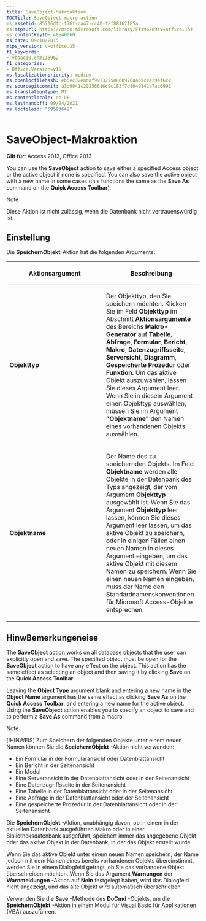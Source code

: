 ```yaml
---
title: SaveObject-Makroaktion
TOCTitle: SaveObject macro action
ms:assetid: 85716dfc-f76f-ca47-cc40-f8f88162f85a
ms:mtpsurl: https://msdn.microsoft.com/library/Ff196789(v=office.15)
ms:contentKeyID: 48546060
ms.date: 09/18/2015
mtps_version: v=office.15
f1_keywords:
- vbaac10.chm116962
f1_categories:
- Office.Version=v15
ms.localizationpriority: medium
ms.openlocfilehash: eb5ec32eadaf99732758860976aa59c4a29ef6c2
ms.sourcegitcommit: a1d9041c20256616c9c183f7d1049142a7ac6991
ms.translationtype: MT
ms.contentlocale: de-DE
ms.lasthandoff: 09/24/2021
ms.locfileid: "59593642"
---
```

# <a name="saveobject-macro-action"></a>SaveObject-Makroaktion

**Gilt für**: Access 2013, Office 2013

You can use the **SaveObject** action to save either a specified Access object or the active object if none is specified. You can also save the active object with a new name in some cases (this functions the same as the **Save As** command on the **Quick Access Toolbar**).

> [!NOTE]
> Diese Aktion ist nicht zulässig, wenn die Datenbank nicht vertrauenswürdig ist. 

## <a name="setting"></a>Einstellung

Die **SpeichernObjekt**-Aktion hat die folgenden Argumente.

<table>
<colgroup>
<col style="width: 50%" />
<col style="width: 50%" />
</colgroup>
<thead>
<tr class="header">
<th><p>Aktionsargument</p></th>
<th><p>Beschreibung</p></th>
</tr>
</thead>
<tbody>
<tr class="odd">
<td><p><strong>Objekttyp</strong></p></td>
<td><p>Der Objekttyp, den Sie speichern möchten. Klicken Sie im Feld <strong>Objekttyp</strong> im Abschnitt <strong>Aktionsargumente</strong> des Bereichs <strong>Makro-Generator</strong> auf <strong>Tabelle</strong>, <strong>Abfrage</strong>, <strong>Formular</strong>, <strong>Bericht</strong>, <strong>Makro</strong>, <strong>Datenzugriffsseite</strong>, <strong>Serversicht</strong>, <strong>Diagramm</strong>, <strong>Gespeicherte Prozedur</strong> oder <strong>Funktion</strong>. Um das aktive Objekt auszuwählen, lassen Sie dieses Argument leer. Wenn Sie in diesem Argument einen Objekttyp auswählen, müssen Sie im Argument <strong>"Objektname"</strong> den Namen eines vorhandenen Objekts auswählen.</p></td>
</tr>
<tr class="even">
<td><p><strong>Objektname</strong></p></td>
<td><p>Der Name des zu speichernden Objekts. Im Feld <strong>Objektname</strong> werden alle Objekte in der Datenbank des Typs angezeigt, der vom Argument <strong>Objekttyp</strong> ausgewählt ist. Wenn Sie das Argument <strong>Objekttyp</strong> leer lassen, können Sie dieses Argument leer lassen, um das aktive Objekt zu speichern, oder in einigen Fällen einen neuen Namen in dieses Argument eingeben, um das aktive Objekt mit diesem Namen zu speichern. Wenn Sie einen neuen Namen eingeben, muss der Name den Standardnamenskonventionen für Microsoft Access-Objekte entsprechen.</p></td>
</tr>
</tbody>
</table>


## <a name="remarks"></a>HinwBemerkungeneise

The **SaveObject** action works on all database objects that the user can explicitly open and save. The specified object must be open for the **SaveObject** action to have any effect on the object. This action has the same effect as selecting an object and then saving it by clicking **Save** on the **Quick Access Toolbar**. 

Leaving the **Object Type** argument blank and entering a new name in the **Object Name** argument has the same effect as clicking **Save As** on the **Quick Access Toolbar**, and entering a new name for the active object. Using the **SaveObject** action enables you to specify an object to save and to perform a **Save As** command from a macro.

> [!NOTE]
> [!HINWEIS] Zum Speichern der folgenden Objekte unter einem neuen Namen können Sie die **SpeichernObjekt** -Aktion nicht verwenden:
> - Ein Formular in der Formularansicht oder Datenblattansicht
> - Ein Bericht in der Seitenansicht
> - Ein Modul
> - Eine Serveransicht in der Datenblattansicht oder in der Seitenansicht
> - Eine Datenzugriffsseite in der Seitenansicht
> - Eine Tabelle in der Datenblattansicht oder in der Seitenansicht
> - Eine Abfrage in der Datenblattansicht oder der Seitenansicht
> - Eine gespeicherte Prozedur in der Datenblattansicht oder in der Seitenansicht

Die **SpeichernObjekt** -Aktion, unabhängig davon, ob in einem in der aktuellen Datenbank ausgeführten Makro oder in einer Bibliotheksdatenbank ausgeführt, speichert immer das angegebene Objekt oder das aktive Objekt in der Datenbank, in der das Objekt erstellt wurde.

Wenn Sie das aktive Objekt unter einem neuen Namen speichern, der Name jedoch mit dem Namen eines bereits vorhandenen Objekts übereinstimmt, werden Sie in einem Dialogfeld gefragt, ob Sie das vorhandene Objekt überschreiben möchten. Wenn Sie das Argument **Warnungen** der **Warnmeldungen** -Aktion auf **Nein** festgelegt haben, wird das Dialogfeld nicht angezeigt, und das alte Objekt wird automatisch überschrieben.

Verwenden Sie die **Save** -Methode des **DoCmd** -Objekts, um die **SpeichernObjekt** -Aktion in einem Modul für Visual Basic für Applikationen (VBA) auszuführen.

